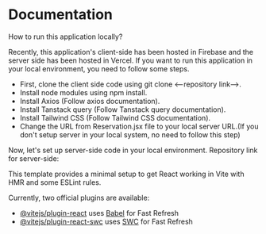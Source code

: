 # Documentation

How to run this application locally?

Recently, this application's client-side has been hosted in Firebase and the server side has been hosted in Vercel. If you want to run this application in your local environment, you need to follow some steps.
- First, clone the client side code using git clone <--repository link-->.
- Install node modules using npm install.
- Install Axios (Follow axios documentation).
- Install Tanstack query (Follow Tanstack query documentation).
- Install Tailwind CSS (Follow Tailwind CSS documentation).
- Change the URL from Reservation.jsx file to your local server URL.(If you don't setup server in your local system, no need to follow this step)
  
Now, let's set up server-side code in your local environment.
 Repository link for server-side:  

This template provides a minimal setup to get React working in Vite with HMR and some ESLint rules.

Currently, two official plugins are available:

- [@vitejs/plugin-react](https://github.com/vitejs/vite-plugin-react/blob/main/packages/plugin-react/README.md) uses [Babel](https://babeljs.io/) for Fast Refresh
- [@vitejs/plugin-react-swc](https://github.com/vitejs/vite-plugin-react-swc) uses [SWC](https://swc.rs/) for Fast Refresh
